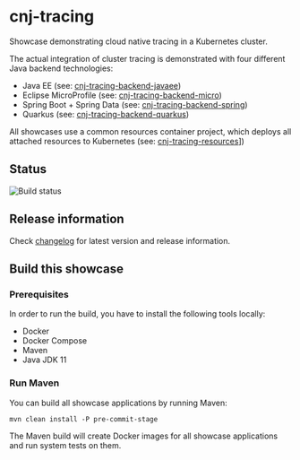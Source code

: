 # cnj-tracing

Showcase demonstrating cloud native tracing in a Kubernetes cluster.

The actual integration of cluster tracing is demonstrated with four different Java backend technologies:

* Java EE (see: [cnj-tracing-backend-javaee](cnj-tracing-backend-javaee/README.md))
* Eclipse MicroProfile (see: [cnj-tracing-backend-micro](cnj-tracing-backend-micro/README.md))
* Spring Boot + Spring Data (see: [cnj-tracing-backend-spring](cnj-tracing-backend-spring/README.md))
* Quarkus (see: [cnj-tracing-backend-quarkus](cnj-tracing-backend-quarkus/README.md))

All showcases use a common resources container project, which deploys all attached resources to Kubernetes (see: [cnj-tracing-resources](cnj-tracing-resources/README.md)])

## Status
![Build status](https://drone.cloudtrain.aws.msgoat.eu/api/badges/msgoat/cnj-tracing/status.svg)

## Release information

Check [changelog](changelog.md) for latest version and release information.

## Build this showcase 

### Prerequisites

In order to run the build, you have to install the following tools locally:
* Docker
* Docker Compose 
* Maven
* Java JDK 11   

### Run Maven

You can build all showcase applications by running Maven:
```
mvn clean install -P pre-commit-stage
```

The Maven build will create Docker images for all showcase applications and run system tests on them.